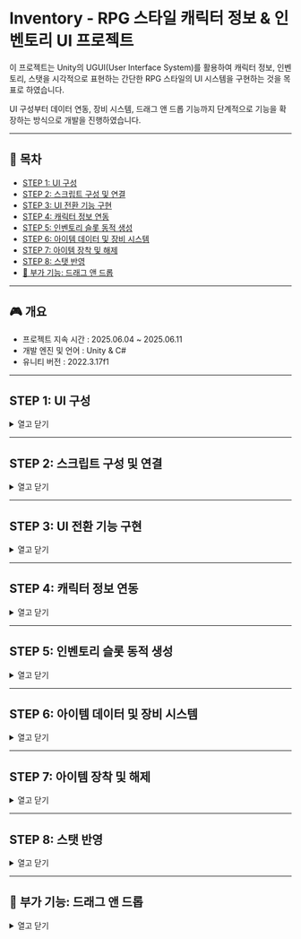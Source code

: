 # Inventory - RPG 스타일 캐릭터 정보 & 인벤토리 UI 프로젝트

이 프로젝트는 Unity의 UGUI(User Interface System)를 활용하여 캐릭터 정보, 인벤토리, 스탯을 시각적으로 표현하는 간단한 RPG 스타일의 UI 시스템을 구현하는 것을 목표로 하였습니다. 

UI 구성부터 데이터 연동, 장비 시스템, 드래그 앤 드롭 기능까지 단계적으로 기능을 확장하는 방식으로 개발을 진행하였습니다.

---

## 📌 목차

- [STEP 1: UI 구성](#step-1-ui-구성)
- [STEP 2: 스크립트 구성 및 연결](#step-2-스크립트-구성-및-연결)
- [STEP 3: UI 전환 기능 구현](#step-3-ui-전환-기능-구현)
- [STEP 4: 캐릭터 정보 연동](#step-4-캐릭터-정보-연동)
- [STEP 5: 인벤토리 슬롯 동적 생성](#step-5-인벤토리-슬롯-동적-생성)
- [STEP 6: 아이템 데이터 및 장비 시스템](#step-6-아이템-데이터-및-장비-시스템)
- [STEP 7: 아이템 장착 및 해제](#step-7-아이템-장착-및-해제)
- [STEP 8: 스탯 반영](#step-8-스탯-반영)
- [🎁 부가 기능: 드래그 앤 드롭](#-부가-기능-드래그-앤-드롭)

---
    
## 🎮 개요

- 프로젝트 지속 시간 : 2025.06.04 ~ 2025.06.11
- 개발 엔진 및 언어 : Unity & C#
- 유니티 버전 : 2022.3.17f1

---

## STEP 1: UI 구성
<details>
<summary>열고 닫기</summary>

UIMainMenu, UIStatus, UIInventory, UIInfo의 네 가지 주요 UI를 각각 Canvas 단위로 구성하였습니다.

각 UI에는 버튼, 텍스트, 이미지, 스크롤 뷰 등 필요한 UI 요소들을 배치하였으며, 예시 스크린샷을 참고하여 시각적으로 완성도 있는 구성을 목표로 하였습니다. 

구성에 사용된 스프라이트는 예시 스크린샷을 활용하였습니다.

![메인메뉴](https://github.com/user-attachments/assets/ced160b1-7c70-4e44-92a2-fde0ff0c0033)
![스텟](https://github.com/user-attachments/assets/5e87e80a-3834-45bd-aee9-dd563f362c9d)
![인벤토리](https://github.com/user-attachments/assets/e3708314-271c-4e22-a007-0fa98c1d6e43)


</details>

---

## STEP 2: 스크립트 구성 및 연결
<details>
<summary>열고 닫기</summary>

UI 기능을 제어하고 게임 데이터를 처리하기 위해 GameManager, UIManager, 각 UI에 대응하는 스크립트(UIMainMenu, UIStatus, UIInventory, UILeftInfoPanel), 그리고 게임의 핵심 데이터 구조인 Character 클래스를 작성하였습니다. 

UIManager는 각 UI를 SerializedField로 받아 내부적으로 제어하며, Character 클래스는 플레이어의 스탯, 인벤토리, 장착 아이템 등의 정보를 포함하도록 구성하였습니다.

```csharp
public class GameManager : MonoBehaviour
{
    public static GameManager Instance { get; private set; }
    public Character Player { get; private set; }

    [SerializeField] private CharacterData characterData;

    private void Awake()
    {
        Instance = this;
        SetData();
    }

    private void SetData()
    {
        Player = new Character(characterData);
        UIManager.Instance.InitAllUI(Player);
    }
}
```
```csharp
public class UIManager : MonoBehaviour
{
    public static UIManager Instance { get; private set; }

    [SerializeField] private UIMainMenu mainMenuUI;
    [SerializeField] private UIStatus statusUI;
    [SerializeField] private UIInventory inventoryUI;
    [SerializeField] private UILeftInfoPanel leftInfoPanel;

    private void Awake()
    {
        Instance = this;
    }
}
```
</details>

---

## STEP 3: UI 전환 기능 구현
<details> 
<summary>열고 닫기</summary>

UI 간 전환이 가능하도록 UIManager를 싱글톤(Singleton) 패턴으로 구현하였으며, UI 전환을 위한 메서드를 추가하였습니다.

UIMainMenu에서는 버튼 클릭 시 UIManager의 전환 메서드를 호출하여 상태창(UIStatus) 또는 인벤토리창(UIInventory)으로 전환할 수 있도록 구현하였습니다. 

각 버튼은 Start() 메서드에서 AddListener()를 통해 이벤트에 등록됩니다.

![전환](https://github.com/user-attachments/assets/21a8fdec-ab73-4099-9f21-b1c632c52881)

```csharp
// UIManager.cs
public void OpenInventory()
{
    mainMenuUI.gameObject.SetActive(false);
    statusUI.gameObject.SetActive(false);
    inventoryUI.gameObject.SetActive(true);

    inventoryUI.SetData(GameManager.Instance.Player);
}
```
```csharp
// UIMainMenu.cs
private void Start()
{
    inventoryButton.onClick.AddListener(() =>
    {
        UIManager.Instance.OpenInventory();
    });
}
```
</details>

---

## STEP 4: 캐릭터 정보 연동
<details> 
<summary>열고 닫기</summary>

Character 클래스는 주요 정보를 get; private set;으로 캡슐화하고, 생성자를 통해 초기 데이터를 전달받을 수 있도록 구성하였습니다.

GameManager의 SetData() 메서드에서 캐릭터 데이터를 초기화하며, 이를 UIManager가 받아 InitAllUI()를 통해 각 UI에 전달함으로써, UI에 실시간으로 캐릭터 정보가 반영되도록 하였습니다.

특히, UILeftInfoPanel과 UIStatus에서는 해당 정보를 토대로 UI 요소를 갱신합니다.
    
```csharp
public void SetInfo(Character character)
{
    nameText.text = character.ID;
    levelText.text = $"Lv {character.Level}";
    descriptionText.text = character.Description;
    expSlider.value = (float)character.CurrentExp / character.MaxExp;
    expText.text = $"{character.CurrentExp} / {character.MaxExp}";
}
```
</details>

---

## STEP 5: 인벤토리 슬롯 동적 생성
<details> 
    <summary>열고 닫기</summary>

UIInventory에서는 ScrollView를 활용하여 인벤토리 슬롯 영역을 구성하였고, 슬롯 프리팹(UISlot)을 인스턴스화하여 최대 인벤토리 크기만큼 동적으로 슬롯을 생성하였습니다. 

각 슬롯은 SetItem()과 Clear() 메서드를 통해 UI와 데이터를 연동하며, 캐릭터가 보유한 아이템 정보를 시각적으로 표현할 수 있도록 하였습니다.

![스크롤뷰](https://github.com/user-attachments/assets/58b75a0a-684e-4e27-a168-0b5d55ae5c3f)

```csharp
for (int i = 0; i < _maxSlotCount; i++)
{
    GameObject go = Instantiate(slotPrefab, slotParent);
    UISlot slot = go.GetComponent<UISlot>();
    slot.SetIndex(i);
    _slotList.Add(slot);
}
```
</details>

---

## STEP 6: 아이템 데이터 및 장비 시스템
<details>
    <summary>열고 닫기</summary>

아이템 데이터는 ScriptableObject(ItemData)로 정의하였으며, 이를 기반으로 인스턴스화된 Item 클래스는 아이템의 장착 상태, 보너스 스탯, 아이콘 등을 포함하도록 설계하였습니다.

Character 클래스는 인벤토리(List<Item>)와 장비 슬롯(Dictionary<EquipSlot, Item>)을 함께 관리하며, 아이템의 장착 및 해제를 위한 EquipItem(), UnEquip() 메서드를 제공합니다. 

또한, 캐릭터의 총 스탯을 계산할 수 있도록 관련 메서드들도 함께 작성하였습니다.

```csharp
// Item.cs
public class Item
{
    public ItemData Data { get; private set; }
    public bool IsEquipped { get; private set; }

    public void Equip() => IsEquipped = true;
    public void UnEquip() => IsEquipped = false;
}
```
```csharp
// Character.cs
public void EquipItem(Item item)
{
    item.Equip();
    EquippedItems[item.Data.slot] = item;
}
```
</details>

---

## STEP 7: 아이템 장착 및 해제
<details> 
    <summary>열고 닫기</summary>

UISlot 클래스에서는 슬롯에 등록된 아이템을 더블 클릭하면 장착 및 해제 기능이 토글되도록 구현하였습니다. 

동일한 장비 부위에 이미 장착된 아이템이 있는 경우에는 기존 아이템을 자동으로 해제한 후 새로운 아이템을 장착하도록 하였습니다. 

장착 상태는 UI 상의 마크(equipMark)로 시각적으로 구분되며, 장착/해제 이후에는 UIManager를 통해 UI가 자동으로 갱신됩니다.

![장착](https://github.com/user-attachments/assets/aa8a5f90-cfa4-4084-a072-f628c05a4f48)

```csharp
private void ToggleEquip()
{
    if (_item.IsEquipped)
    {
        _item.UnEquip();
        _character.Unequip(_item.Data.slot);
    }
    else
    {
        _character.EquipItem(_item);
    }

    UIManager.Instance.InitAllUI(_character);
    UIManager.Instance.OpenInventory();
}
```
</details>

---

## STEP 8: 스탯 반영
<details> <summary>열고 닫기</summary>

장착된 아이템이 캐릭터의 스탯에 실시간으로 반영되도록 하기 위해, Character 클래스 내의 GetTotalAttack(), GetTotalDefense() 등의 메서드에서는 장착된 아이템의 보너스 스탯을 포함하여 최종 값을 반환합니다.

해당 값은 UIStatus에서 UI에 표시되며, 아이템 장착 또는 해제 시 UI가 자동으로 갱신되어 변화를 즉시 확인할 수 있습니다.

```csharp
// Character.cs
public int GetTotalAttack()
{
    int value = BaseAttack;
    foreach (var pair in EquippedItems)
        value += pair.Value.BonusAttack;
    return value;
}
```
```csharp
// UIStatus.cs
AddStat("공격력", character.GetTotalAttack().ToString(), attackIcon);
```
</details>

---

## 🎁 부가 기능: 드래그 앤 드롭
<details> 
    <summary>열고 닫기</summary>

ItemDraggable 스크립트를 통해 인벤토리 내 아이템을 드래그 앤 드롭으로 이동할 수 있도록 구현하였습니다. 

드래그 시작 시 원래 슬롯의 위치를 저장하고, 임시 오브젝트를 생성하여 빈 자리를 유지합니다. 

드롭이 완료되면 아이템 간의 위치가 교환되거나 이동되며, 드래그 종료 시에는 UI 상태를 원래대로 복원하거나 변경된 상태로 유지합니다.

![스위칭](https://github.com/user-attachments/assets/dc33e5a7-a1e4-48b5-90ef-e56e33846707)

```csharp
public void OnDrop(PointerEventData eventData)
{
    var fromSlot = eventData.pointerDrag?.GetComponent<UISlot>();
    if (fromSlot == null || fromSlot == _slot) return;

    var inventory = GameManager.Instance.Player.Inventory;
    (inventory[_slot.Index], inventory[fromSlot.Index]) =
        (inventory[fromSlot.Index], inventory[_slot.Index]);
}
```
</details>
